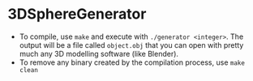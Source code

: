 # 3DSphereGenerator

- To compile, use `make` and execute with `./generator <integer>`. The output will be a file called `object.obj` that you can open with pretty much any 3D modelling software (like Blender).
- To remove any binary created by the compilation process, use `make clean`
